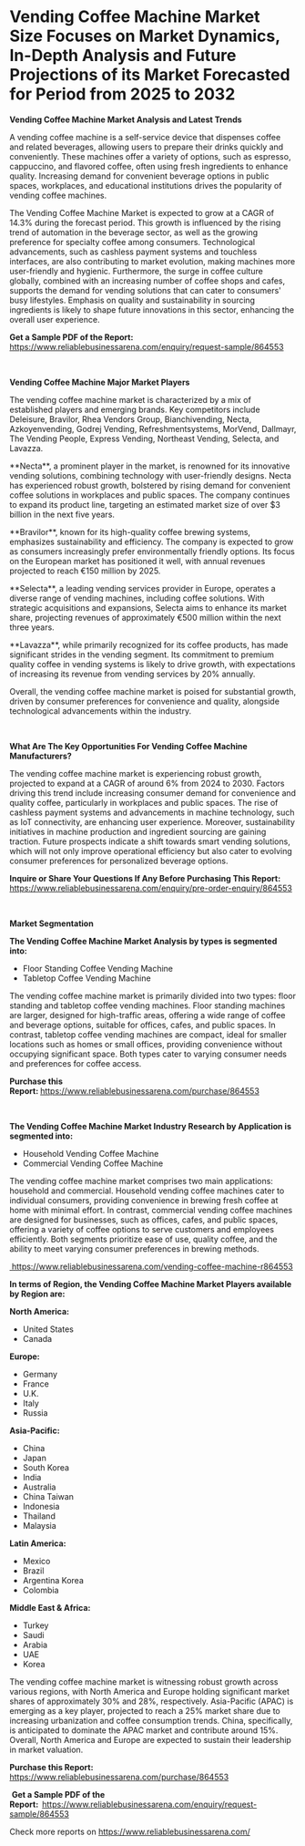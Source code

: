 <p><h1>Vending Coffee Machine Market Size Focuses on Market Dynamics, In-Depth Analysis and Future Projections of its Market Forecasted for Period from 2025 to 2032</h1></p><p><strong>Vending Coffee Machine Market Analysis and Latest Trends</strong></p>
<p><p>A vending coffee machine is a self-service device that dispenses coffee and related beverages, allowing users to prepare their drinks quickly and conveniently. These machines offer a variety of options, such as espresso, cappuccino, and flavored coffee, often using fresh ingredients to enhance quality. Increasing demand for convenient beverage options in public spaces, workplaces, and educational institutions drives the popularity of vending coffee machines.</p><p>The Vending Coffee Machine Market is expected to grow at a CAGR of 14.3% during the forecast period. This growth is influenced by the rising trend of automation in the beverage sector, as well as the growing preference for specialty coffee among consumers. Technological advancements, such as cashless payment systems and touchless interfaces, are also contributing to market evolution, making machines more user-friendly and hygienic. Furthermore, the surge in coffee culture globally, combined with an increasing number of coffee shops and cafes, supports the demand for vending solutions that can cater to consumers' busy lifestyles. Emphasis on quality and sustainability in sourcing ingredients is likely to shape future innovations in this sector, enhancing the overall user experience.</p></p>
<p><strong>Get a Sample PDF of the Report:&nbsp;</strong> <a href="https://www.reliablebusinessarena.com/enquiry/request-sample/864553?utm_campaign=3267&utm_medium=2&utm_source=Github&utm_content=ia&utm_term=10042025&utm_id=vending-coffee-machine">https://www.reliablebusinessarena.com/enquiry/request-sample/864553</a></p>
<p>&nbsp;</p>
<p><strong>Vending Coffee Machine Major Market Players</strong></p>
<p><p>The vending coffee machine market is characterized by a mix of established players and emerging brands. Key competitors include Deleisure, Bravilor, Rhea Vendors Group, Bianchivending, Necta, Azkoyenvending, Godrej Vending, Refreshmentsystems, MorVend, Dallmayr, The Vending People, Express Vending, Northeast Vending, Selecta, and Lavazza.</p><p>**Necta**, a prominent player in the market, is renowned for its innovative vending solutions, combining technology with user-friendly designs. Necta has experienced robust growth, bolstered by rising demand for convenient coffee solutions in workplaces and public spaces. The company continues to expand its product line, targeting an estimated market size of over $3 billion in the next five years.</p><p>**Bravilor**, known for its high-quality coffee brewing systems, emphasizes sustainability and efficiency. The company is expected to grow as consumers increasingly prefer environmentally friendly options. Its focus on the European market has positioned it well, with annual revenues projected to reach €150 million by 2025.</p><p>**Selecta**, a leading vending services provider in Europe, operates a diverse range of vending machines, including coffee solutions. With strategic acquisitions and expansions, Selecta aims to enhance its market share, projecting revenues of approximately €500 million within the next three years.</p><p>**Lavazza**, while primarily recognized for its coffee products, has made significant strides in the vending segment. Its commitment to premium quality coffee in vending systems is likely to drive growth, with expectations of increasing its revenue from vending services by 20% annually.</p><p>Overall, the vending coffee machine market is poised for substantial growth, driven by consumer preferences for convenience and quality, alongside technological advancements within the industry.</p></p>
<p>&nbsp;</p>
<p><strong>What Are The Key Opportunities For Vending Coffee Machine Manufacturers?</strong></p>
<p><p>The vending coffee machine market is experiencing robust growth, projected to expand at a CAGR of around 6% from 2024 to 2030. Factors driving this trend include increasing consumer demand for convenience and quality coffee, particularly in workplaces and public spaces. The rise of cashless payment systems and advancements in machine technology, such as IoT connectivity, are enhancing user experience. Moreover, sustainability initiatives in machine production and ingredient sourcing are gaining traction. Future prospects indicate a shift towards smart vending solutions, which will not only improve operational efficiency but also cater to evolving consumer preferences for personalized beverage options.</p></p>
<p><strong>Inquire or Share Your Questions If Any Before Purchasing This Report:</strong> <a href="https://www.reliablebusinessarena.com/enquiry/pre-order-enquiry/864553?utm_campaign=3267&utm_medium=2&utm_source=Github&utm_content=ia&utm_term=10042025&utm_id=vending-coffee-machine">https://www.reliablebusinessarena.com/enquiry/pre-order-enquiry/864553</a></p>
<p>&nbsp;</p>
<p><strong>Market Segmentation</strong></p>
<p><strong>The Vending Coffee Machine Market Analysis by types is segmented into:</strong></p>
<p><ul><li>Floor Standing Coffee Vending Machine</li><li>Tabletop Coffee Vending Machine</li></ul></p>
<p><p>The vending coffee machine market is primarily divided into two types: floor standing and tabletop coffee vending machines. Floor standing machines are larger, designed for high-traffic areas, offering a wide range of coffee and beverage options, suitable for offices, cafes, and public spaces. In contrast, tabletop coffee vending machines are compact, ideal for smaller locations such as homes or small offices, providing convenience without occupying significant space. Both types cater to varying consumer needs and preferences for coffee access.</p></p>
<p><strong>Purchase this Report:&nbsp;</strong><a href="https://www.reliablebusinessarena.com/purchase/864553?utm_campaign=3267&utm_medium=2&utm_source=Github&utm_content=ia&utm_term=10042025&utm_id=vending-coffee-machine">https://www.reliablebusinessarena.com/purchase/864553</a></p>
<p>&nbsp;</p>
<p><strong>The Vending Coffee Machine Market Industry Research by Application is segmented into:</strong></p>
<p><ul><li>Household Vending Coffee Machine</li><li>Commercial Vending Coffee Machine</li></ul></p>
<p><p>The vending coffee machine market comprises two main applications: household and commercial. Household vending coffee machines cater to individual consumers, providing convenience in brewing fresh coffee at home with minimal effort. In contrast, commercial vending coffee machines are designed for businesses, such as offices, cafes, and public spaces, offering a variety of coffee options to serve customers and employees efficiently. Both segments prioritize ease of use, quality coffee, and the ability to meet varying consumer preferences in brewing methods.</p></p>
<p><a href="https://www.reliablebusinessarena.com/vending-coffee-machine-r864553?utm_campaign=3267&utm_medium=2&utm_source=Github&utm_content=ia&utm_term=10042025&utm_id=vending-coffee-machine">&nbsp;https://www.reliablebusinessarena.com/vending-coffee-machine-r864553</a></p>
<p><strong>In terms of Region, the Vending Coffee Machine Market Players available by Region are:</strong></p>
<p>
    <p> <strong> North America: </strong>
        <ul>
            <li>United States</li>
            <li>Canada</li>
        </ul>
        </p> 
    <p> <strong> Europe: </strong>
        <ul>
            <li>Germany</li>
            <li>France</li>
            <li>U.K.</li>
            <li>Italy</li>
            <li>Russia</li>
        </ul>
        </p> 
    <p> <strong> Asia-Pacific: </strong>
        <ul>
            <li>China</li>
            <li>Japan</li>
            <li>South Korea</li>
            <li>India</li>
            <li>Australia</li>
            <li>China Taiwan</li>
            <li>Indonesia</li>
            <li>Thailand</li>
            <li>Malaysia</li>
        </ul>
        </p> 
    <p> <strong> Latin America: </strong>
        <ul>
            <li>Mexico</li>
            <li>Brazil</li>
            <li>Argentina Korea</li>
            <li>Colombia</li>
        </ul>
        </p> 
    <p> <strong> Middle East & Africa: </strong>
        <ul>
            <li>Turkey</li>
            <li>Saudi</li>
            <li>Arabia</li>
            <li>UAE</li>
            <li>Korea</li>
        </ul>
    </p>
    </p>
<p><p>The vending coffee machine market is witnessing robust growth across various regions, with North America and Europe holding significant market shares of approximately 30% and 28%, respectively. Asia-Pacific (APAC) is emerging as a key player, projected to reach a 25% market share due to increasing urbanization and coffee consumption trends. China, specifically, is anticipated to dominate the APAC market and contribute around 15%. Overall, North America and Europe are expected to sustain their leadership in market valuation.</p></p>
<p><strong>Purchase this Report: </strong><a href="https://www.reliablebusinessarena.com/purchase/864553?utm_campaign=3267&utm_medium=2&utm_source=Github&utm_content=ia&utm_term=10042025&utm_id=vending-coffee-machine">https://www.reliablebusinessarena.com/purchase/864553</a></p>
<p>&nbsp;<strong>Get a Sample PDF of the Report:&nbsp;&nbsp;</strong><a href="https://www.reliablebusinessarena.com/enquiry/request-sample/864553?utm_campaign=3267&utm_medium=2&utm_source=Github&utm_content=ia&utm_term=10042025&utm_id=vending-coffee-machine">https://www.reliablebusinessarena.com/enquiry/request-sample/864553</a></p>
<p><strong></strong></p>
<p>Check more reports on <a href="https://www.reliablebusinessarena.com/?utm_campaign=3267&utm_medium=2&utm_source=Github&utm_content=ia&utm_term=10042025&utm_id=vending-coffee-machine">https://www.reliablebusinessarena.com/</a></p>